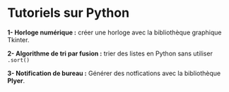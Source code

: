 # Tutoriels sur Python

**1- Horloge numérique :** créer une horloge avec la bibliothèque graphique Tkinter.

**2- Algorithme de tri par fusion :** trier des listes en Python sans utiliser `.sort()`

**3- Notification de bureau :** Générer des notfications avec la bibliothèque **Plyer**.

